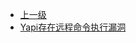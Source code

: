 * [上一级](docs/wy876_poc/)
* [Yapi存在远程命令执行漏洞](docs/wy876_poc/Yapi/Yapi%E5%AD%98%E5%9C%A8%E8%BF%9C%E7%A8%8B%E5%91%BD%E4%BB%A4%E6%89%A7%E8%A1%8C%E6%BC%8F%E6%B4%9E.md)
